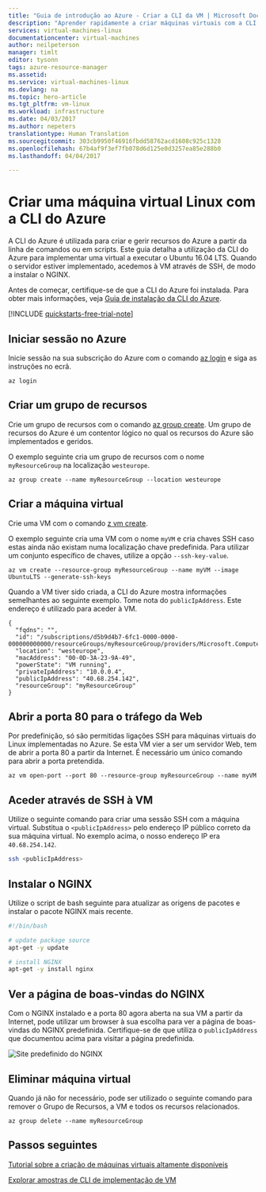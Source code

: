 ```yaml
---
title: "Guia de introdução ao Azure - Criar a CLI da VM | Microsoft Docs"
description: "Aprender rapidamente a criar máquinas virtuais com a CLI do Azure."
services: virtual-machines-linux
documentationcenter: virtual-machines
author: neilpeterson
manager: timlt
editor: tysonn
tags: azure-resource-manager
ms.assetid: 
ms.service: virtual-machines-linux
ms.devlang: na
ms.topic: hero-article
ms.tgt_pltfrm: vm-linux
ms.workload: infrastructure
ms.date: 04/03/2017
ms.author: nepeters
translationtype: Human Translation
ms.sourcegitcommit: 303cb9950f46916fbdd58762acd1608c925c1328
ms.openlocfilehash: 67b4af9f3ef7fb078d6d125e0d3257ea85e288b0
ms.lasthandoff: 04/04/2017

---
```


# <a name="create-a-linux-virtual-machine-with-the-azure-cli"></a>Criar uma máquina virtual Linux com a CLI do Azure

A CLI do Azure é utilizada para criar e gerir recursos do Azure a partir da linha de comandos ou em scripts. Este guia detalha a utilização da CLI do Azure para implementar uma virtual a executar o Ubuntu 16.04 LTS. Quando o servidor estiver implementado, acedemos à VM através de SSH, de modo a instalar o NGINX. 

Antes de começar, certifique-se de que a CLI do Azure foi instalada. Para obter mais informações, veja [Guia de instalação da CLI do Azure](https://docs.microsoft.com/cli/azure/install-azure-cli). 

[!INCLUDE [quickstarts-free-trial-note](../../../includes/quickstarts-free-trial-note.md)]

## <a name="log-in-to-azure"></a>Iniciar sessão no Azure 

Inicie sessão na sua subscrição do Azure com o comando [az login](/cli/azure/#login) e siga as instruções no ecrã.

```azurecli
az login
```

## <a name="create-a-resource-group"></a>Criar um grupo de recursos

Crie um grupo de recursos com o comando [az group create](/cli/azure/group#create). Um grupo de recursos do Azure é um contentor lógico no qual os recursos do Azure são implementados e geridos. 

O exemplo seguinte cria um grupo de recursos com o nome `myResourceGroup` na localização `westeurope`.

```azurecli
az group create --name myResourceGroup --location westeurope
```

## <a name="create-virtual-machine"></a>Criar a máquina virtual

Crie uma VM com o comando [z vm create](/cli/azure/vm#create). 

O exemplo seguinte cria uma VM com o nome `myVM` e cria chaves SSH caso estas ainda não existam numa localização chave predefinida. Para utilizar um conjunto específico de chaves, utilize a opção `--ssh-key-value`.  

```azurecli
az vm create --resource-group myResourceGroup --name myVM --image UbuntuLTS --generate-ssh-keys
```

Quando a VM tiver sido criada, a CLI do Azure mostra informações semelhantes ao seguinte exemplo. Tome nota do `publicIpAddress`. Este endereço é utilizado para aceder à VM.

```azurecli
{
  "fqdns": "",
  "id": "/subscriptions/d5b9d4b7-6fc1-0000-0000-000000000000/resourceGroups/myResourceGroup/providers/Microsoft.Compute/virtualMachines/myVM",
  "location": "westeurope",
  "macAddress": "00-0D-3A-23-9A-49",
  "powerState": "VM running",
  "privateIpAddress": "10.0.0.4",
  "publicIpAddress": "40.68.254.142",
  "resourceGroup": "myResourceGroup"
}
```

## <a name="open-port-80-for-web-traffic"></a>Abrir a porta 80 para o tráfego da Web 

Por predefinição, só são permitidas ligações SSH para máquinas virtuais do Linux implementadas no Azure. Se esta VM vier a ser um servidor Web, tem de abrir a porta 80 a partir da Internet.  É necessário um único comando para abrir a porta pretendida.  
 
 ```azurecli 
az vm open-port --port 80 --resource-group myResourceGroup --name myVM
```

## <a name="ssh-into-your-vm"></a>Aceder através de SSH à VM

Utilize o seguinte comando para criar uma sessão SSH com a máquina virtual. Substitua o `<publicIpAddress>` pelo endereço IP público correto da sua máquina virtual.  No exemplo acima, o nosso endereço IP era `40.68.254.142`.

```bash 
ssh <publicIpAddress>
```

## <a name="install-nginx"></a>Instalar o NGINX

Utilize o script de bash seguinte para atualizar as origens de pacotes e instalar o pacote NGINX mais recente. 

```bash 
#!/bin/bash

# update package source
apt-get -y update

# install NGINX
apt-get -y install nginx
```

## <a name="view-the-ngix-welcome-page"></a>Ver a página de boas-vindas do NGINX

Com o NGINX instalado e a porta 80 agora aberta na sua VM a partir da Internet, pode utilizar um browser à sua escolha para ver a página de boas-vindas do NGINX predefinida. Certifique-se de que utiliza o `publicIpAddress` que documentou acima para visitar a página predefinida. 

![Site predefinido do NGINX](./media/quick-create-cli/nginx.png) 


## <a name="delete-virtual-machine"></a>Eliminar máquina virtual

Quando já não for necessário, pode ser utilizado o seguinte comando para remover o Grupo de Recursos, a VM e todos os recursos relacionados.

```azurecli
az group delete --name myResourceGroup
```

## <a name="next-steps"></a>Passos seguintes

[Tutorial sobre a criação de máquinas virtuais altamente disponíveis](create-cli-complete.md)

[Explorar amostras de CLI de implementação de VM](cli-samples.md)

